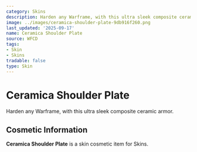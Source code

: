 ```yaml
---
category: Skins
description: Harden any Warframe, with this ultra sleek composite ceramic armor.
image: ../images/ceramica-shoulder-plate-9db916f260.png
last_updated: '2025-09-17'
name: Ceramica Shoulder Plate
source: WFCD
tags:
- Skin
- Skins
tradable: false
type: Skin
---
```


# Ceramica Shoulder Plate

Harden any Warframe, with this ultra sleek composite ceramic armor.

## Cosmetic Information

**Ceramica Shoulder Plate** is a skin cosmetic item for Skins.

